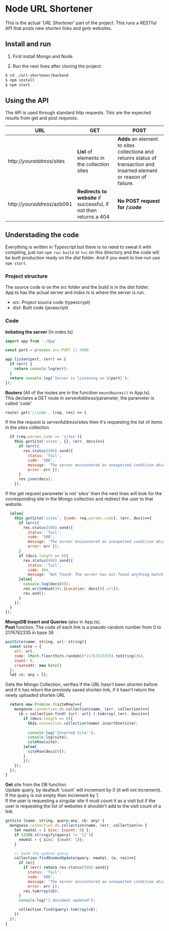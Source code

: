 # Node URL Shortener
This is the actual '*URL Shortener*' part of the project. This runs a RESTful API that *posts* new shorten links and *gets* websites.

## Install and run
1. First install Mongo and Node.

2. Run the next lines after cloning the project:
```bash
$ cd ./url-shortener/backend
$ npm install
$ npm start
```

## Using the API
The API is used through standard http requests. This are the expected results from get and post requests.

URL | GET | POST
--- | --- | ----
http://*youraddress*/sites | **List** of elements in the collection sites | **Adds** an element to sites collectiona and retunrs status of transaction and inserted element or reason of failure.
http://*youraddress*/azb091 | **Redirects to website** if successful, if not then returns a 404 | **No POST request for /:code**

## Understading the code
Everything is written in Typescript but there is no need to sweat it with compiling, just run `npm run build` or `tsc` on this directory and the code will be built production ready on the *dist* folder. And if you want to live-run use `npm start`.

### Project structure
The source code is on the *src* folder and the build is in the *dist* folder. *App.ts* has the actual server and *index.ts* is where the server is run.

* *src*: Project source code (typescrypt)
* *dist*: Built code (javascript)

### Code
**Initiating the server** (In index.ts)

```javascript
import app from './App'

const port = process.env.PORT || 3000

app.listen(port, (err) => {
  if (err) {
    return console.log(err);
  }
  return console.log(`Server is listening on ${port}`);
});
```

**Routers** 
(All of the routes are in the funcition `mountRoutes()` in App.ts).  
This declares a GET route in *serverAddress*/parameter, the parameter is called '*code*'

```javascript
router.get('/:code', (req, res) => {
``` 
If the the request is *serverAddress*/sites then it's requesting the list of items in the sites collection
```javascript  
  if (req.params.code == 'sites'){
    this.getSite('sites', {}, (err, docs)=>{
      if (err){
        res.status(500).send({ 
          status: 'fail', 
          code: '500', 
          message: 'The server encountered an unexpected condition which prevented it from fulfilling the request.', 
          error: err });
      }
      res.json(docs);
    });
```
If the get request parameter is not '*sites*' then the next lines will look for the corresponding site in the Mongo collection and redirect the user to that website.
```javascript
  }else{
    this.getSite('sites', {code: req.params.code}, (err, docs)=>{
      if (err){
        res.status(500).send({ 
          status: 'fail', 
          code: '500', 
          message: 'The server encountered an unexpected condition which prevented it from fulfilling the request.', 
          error: err });
      }
      if (docs.length == 0){
        res.status(404).send({
          status: 'fail', 
          code: 404, 
          message: 'Not found: The server has not found anything matching the Request-URI.'})
      }else{
        console.log(docs[0]);
        res.writeHead(301,{Location: docs[0].url});
        res.end();
      }
    });
  }    
});
```

**MongoDB Insert and Queries** (also in App.ts).  
**Post** function, The code of each link is a pseudo-random number from 0 to 2176782335 in base 36
```javascript
postSite(name: string, url: string){
  const site = {
    url: url,
    code: (Math.floor(Math.random()*2176782335)).toString(36),
    count: 0,
    createdAt: new Date()
  };
  let cb: any = [];
```
Gets the Mongo Collection, verifies if the URL hasn't been shorten before and if it has return the previosly saved shorten link, if it hasn't return the newly uploaded shorten URL
```javascript
  return new Promise ((siteRow)=>{    
    mongoose.connection.db.collection(name, (err, collection)=>{        
      cb = collection.find( {url: url} ).toArray( (err, docs)=>{        
        if (docs.length == 0){
          this.connection.collection(name).insertOne(site);
    
          console.log('Inserted Site:');
          console.log(site);
          siteRow(site);
        }else{
          siteRow(docs[0]);
        }
        });
    });
  });
}
```
**Get** site from the DB function.  
Update query, by deafault 'count' will increment by 0 (it will not increment). If the query is not empty then increment by 1.  
If the user is requesting a singular site it must count it as a visit but if the user is requesting the list of websites it shouldn't add to the visit count of a link.
```javascript
getSite (name: string, query:any, cb: any) {
  mongoose.connection.db.collection(name, (err, collection)=> {    
    let newVal = { $inc: {count: 0} };
    if (JSON.stringify(query) != '{}'){
      newVal = { $inc: {count: 1}};
    }

    // Send the update query
    collection.findOneAndUpdate(query, newVal, (e, res)=>{
      if (e){
        if (err) return res.status(500).send({ 
          status: 'fail', 
          code: '500', 
          message: 'The server encountered an unexpected condition which prevented it from fulfilling the request.', 
          error: err });
        res.toArray(cb);
      }
      console.log("1 document updated");

      collection.find(query).toArray(cb);
    })
  });    
}
```